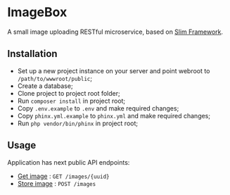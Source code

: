 # ImageBox
A small image uploading RESTful microservice, based on [Slim Framework](http://www.slimframework.com/).

## Installation
- Set up a new project instance on your server and point webroot to `/path/to/wwwroot/public`;
- Create a database;
- Clone project to project root folder;
- Run `composer install` in project root;
- Copy `.env.example` to `.env` and make required changes;
- Copy `phinx.yml.example` to `phinx.yml` and make required changes;
- Run `php vendor/bin/phinx` in project root;

## Usage
Application has next public API endpoints:

- [Get image](docs/api/image/get.md) : `GET /images/{uuid}`
- [Store image](docs/api/image/store.md) : `POST /images`

